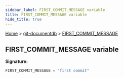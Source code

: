 ```yaml
---
sidebar_label: FIRST_COMMIT_MESSAGE variable
title: FIRST_COMMIT_MESSAGE variable
hide_title: true
---
```


[Home](./index.md) &gt; [git-documentdb](./git-documentdb.md) &gt; [FIRST\_COMMIT\_MESSAGE](./git-documentdb.first_commit_message.md)

## FIRST\_COMMIT\_MESSAGE variable


<b>Signature:</b>

```typescript
FIRST_COMMIT_MESSAGE = "first commit"
```
